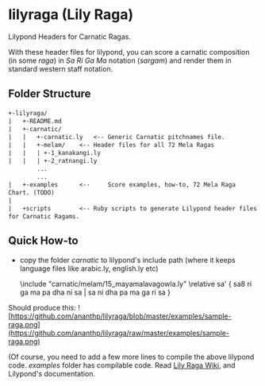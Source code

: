 lilyraga (Lily Raga)
====================
Lilypond Headers for Carnatic Ragas.

With these header files for lilypond, you can score a carnatic composition (in some _raga_) in _Sa Ri Ga Ma_ notation (_sargam_) and render them in standard western staff notation.

## Folder Structure

	+-lilyraga/
	|	+-README.md
	|	+-carnatic/
	|	|	+-carnatic.ly	<--	Generic Carnatic pitchnames file. 
	|	|	+-melam/	<--	Header files for all 72 Mela Ragas
	|	|	| +-1_kanakangi.ly
	|	|	| +-2_ratnangi.ly
			...
			... 
	|	+-examples		<-- 	Score examples, how-to, 72 Mela Raga Chart. (TODO)
	|
	|	+scripts		<--	Ruby scripts to generate Lilypond header files for Carnatic Ragams.


## Quick How-to

* copy the folder _carnatic_ to lilypond's include path (where it keeps language files like arabic.ly, english.ly etc)
	
	
	\include "carnatic/melam/15_mayamalavagowla.ly"
	\relative sa' {
		sa8 ri ga ma pa dha ni sa | sa ni dha pa ma ga ri sa
	}
	
	

Should produce this: ![https://github.com/ananthp/lilyraga/blob/master/examples/sample-raga.png](https://github.com/ananthp/lilyraga/raw/master/examples/sample-raga.png)

(Of course, you need to add a few more lines to compile the above lilypond code. _examples_ folder has compilable code. Read [Lily Raga Wiki](https://github.com/ananthp/lilyraga/wiki), and Lilypond's documentation.


